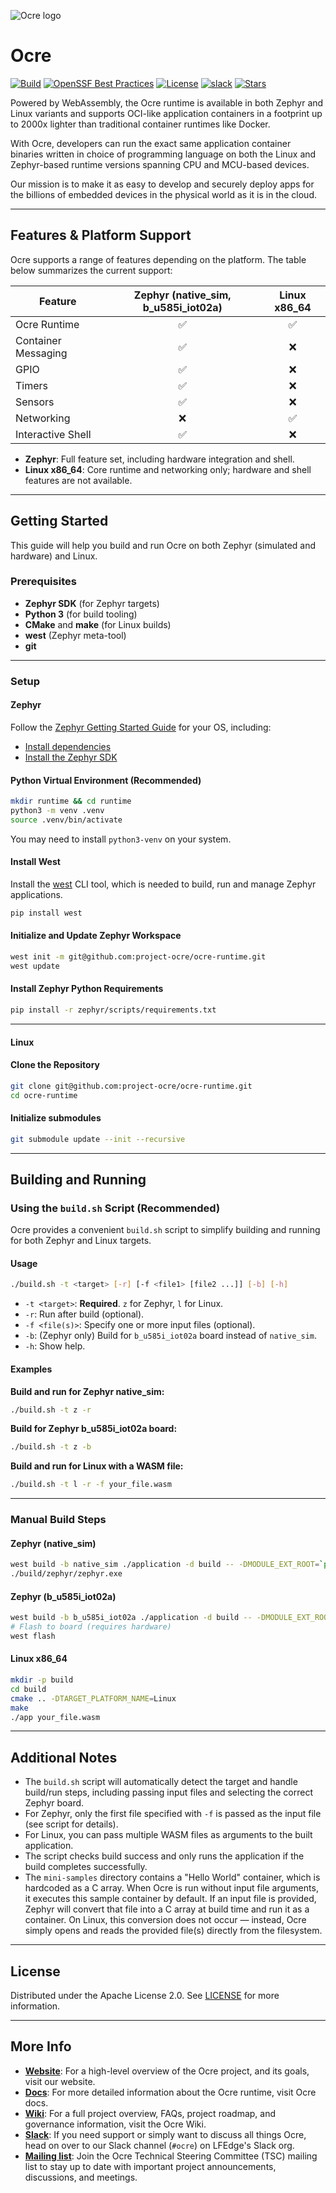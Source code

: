 ![Ocre logo](ocre_logo.jpg "Ocre")

# Ocre

[![Build](https://github.com/project-ocre/ocre-runtime/actions/workflows/build.yml/badge.svg)](https://github.com/project-ocre/ocre-runtime/actions/workflows/build.yml)
[![OpenSSF Best Practices](https://www.bestpractices.dev/projects/9691/badge)](https://www.bestpractices.dev/projects/9691)
[![License](https://img.shields.io/github/license/project-ocre/ocre-runtime?color=blue)](LICENSE)
[![slack](https://img.shields.io/badge/slack-ocre-brightgreen.svg?logo=slack)](https://lfedge.slack.com/archives/C07F190CC3X)
[![Stars](https://img.shields.io/github/stars/project-ocre/ocre-runtime?style=social)](Stars)

Powered by WebAssembly, the Ocre runtime is available in both Zephyr and Linux variants and supports OCI-like application containers in a footprint up to 2000x lighter than traditional container runtimes like Docker.

With Ocre, developers can run the exact same application container binaries written in choice of programming language on both the Linux and Zephyr-based runtime versions spanning CPU and MCU-based devices.

Our mission is to make it as easy to develop and securely deploy apps for the billions of embedded devices in the physical world as it is in the cloud.

---

## Features & Platform Support

Ocre supports a range of features depending on the platform. The table below summarizes the current support:

| Feature                | Zephyr (native_sim, b_u585i_iot02a) | Linux x86_64  |
|------------------------|:-----------------------------------:|:-------------:|
| Ocre Runtime           | ✅                                  | ✅           |
| Container Messaging    | ✅                                  | ❌           |
| GPIO                   | ✅                                  | ❌           |
| Timers                 | ✅                                  | ❌           |
| Sensors                | ✅                                  | ❌           |
| Networking             | ❌                                  | ✅           |
| Interactive Shell      | ✅                                  | ❌           |

- **Zephyr**: Full feature set, including hardware integration and shell.
- **Linux x86_64**: Core runtime and networking only; hardware and shell features are not available.

---

## Getting Started

This guide will help you build and run Ocre on both Zephyr (simulated and hardware) and Linux.

### Prerequisites

- **Zephyr SDK** (for Zephyr targets)
- **Python 3** (for build tooling)
- **CMake** and **make** (for Linux builds)
- **west** (Zephyr meta-tool)
- **git**

---

### Setup

#### Zephyr

Follow the [Zephyr Getting Started Guide](https://docs.zephyrproject.org/3.7.0/develop/getting_started/index.html) for your OS, including:
- [Install dependencies](https://docs.zephyrproject.org/3.7.0/develop/getting_started/index.html#install-dependencies)
- [Install the Zephyr SDK](https://docs.zephyrproject.org/3.7.0/develop/getting_started/index.html#install-the-zephyr-sdk)

#### Python Virtual Environment (Recommended)

```sh
mkdir runtime && cd runtime
python3 -m venv .venv
source .venv/bin/activate
```
You may need to install `python3-venv` on your system.

#### Install West

Install the [west](https://docs.zephyrproject.org/latest/develop/west/index.html) CLI tool, which is needed to build, run and manage Zephyr applications.

```sh
pip install west
```

#### Initialize and Update Zephyr Workspace

```sh
west init -m git@github.com:project-ocre/ocre-runtime.git
west update
```

#### Install Zephyr Python Requirements

```sh
pip install -r zephyr/scripts/requirements.txt
```

---

#### Linux

#### Clone the Repository

```sh
git clone git@github.com:project-ocre/ocre-runtime.git
cd ocre-runtime
```

#### Initialize submodules
```sh
git submodule update --init --recursive
```

---

## Building and Running

### Using the `build.sh` Script (Recommended)

Ocre provides a convenient `build.sh` script to simplify building and running for both Zephyr and Linux targets.

#### Usage

```sh
./build.sh -t <target> [-r] [-f <file1> [file2 ...]] [-b] [-h]
```

- `-t <target>`: **Required**. `z` for Zephyr, `l` for Linux.
- `-r`: Run after build (optional).
- `-f <file(s)>`: Specify one or more input files (optional).
- `-b`: (Zephyr only) Build for `b_u585i_iot02a` board instead of `native_sim`.
- `-h`: Show help.

#### Examples

**Build and run for Zephyr native_sim:**
```sh
./build.sh -t z -r
```

**Build for Zephyr b_u585i_iot02a board:**
```sh
./build.sh -t z -b
```

**Build and run for Linux with a WASM file:**
```sh
./build.sh -t l -r -f your_file.wasm
```

---

### Manual Build Steps

#### Zephyr (native_sim)

```sh
west build -b native_sim ./application -d build -- -DMODULE_EXT_ROOT=`pwd`/application
./build/zephyr/zephyr.exe
```

#### Zephyr (b_u585i_iot02a)

```sh
west build -b b_u585i_iot02a ./application -d build -- -DMODULE_EXT_ROOT=`pwd`/application
# Flash to board (requires hardware)
west flash
```

#### Linux x86_64

```sh
mkdir -p build
cd build
cmake .. -DTARGET_PLATFORM_NAME=Linux
make
./app your_file.wasm
```

---

## Additional Notes

- The `build.sh` script will automatically detect the target and handle build/run steps, including passing input files and selecting the correct Zephyr board.
- For Zephyr, only the first file specified with `-f` is passed as the input file (see script for details).
- For Linux, you can pass multiple WASM files as arguments to the built application.
- The script checks build success and only runs the application if the build completes successfully.
- The `mini-samples` directory contains a "Hello World" container, which is hardcoded as a C array. When Ocre is run without input file arguments, it executes this sample container by default. If an input file is provided, Zephyr will convert that file into a C array at build time and run it as a container. On Linux, this conversion does not occur — instead, Ocre simply opens and reads the provided file(s) directly from the filesystem.

---

## License

Distributed under the Apache License 2.0. See [LICENSE](https://github.com/project-ocre/ocre-runtime/blob/main/LICENSE) for more information.

---

## More Info
* **[Website](https://lfedge.org/projects/ocre/)**: For a high-level overview of the Ocre project, and its goals, visit our website.
* **[Docs](https://docs.project-ocre.org/)**: For more detailed information about the Ocre runtime, visit Ocre docs.
* **[Wiki](https://lf-edge.atlassian.net/wiki/spaces/OCRE/overview?homepageId=14909442)**: For a full project overview, FAQs, project roadmap, and governance information, visit the Ocre Wiki.
* **[Slack](https://lfedge.slack.com/archives/C07F190CC3X)**: If you need support or simply want to discuss all things Ocre, head on over to our Slack channel (`#ocre`) on LFEdge's Slack org.
* **[Mailing list](https://lists.lfedge.org/g/Ocre-TSC)**: Join the Ocre Technical Steering Committee (TSC) mailing list to stay up to date with important project announcements, discussions, and meetings.

